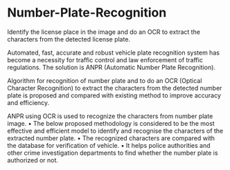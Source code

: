 # Number-Plate-Recognition
Identify the license place in the image and do an OCR to extract the characters from the detected license plate.

Automated, fast, accurate and robust vehicle plate recognition system has become a necessity for traffic control and law enforcement of traffic regulations. The solution is ANPR (Automatic Number Plate Recognition).

Algorithm for recognition of number plate and to do an OCR (Optical Character Recognition) to extract the characters from the detected number plate is proposed and compared with existing method to improve accuracy and efficiency.

ANPR using OCR is used to recognize the characters from number plate image.
• The below proposed methodology is considered to be the most effective and efficient model to identify and recognise the characters of the extracted number plate.
• The recognized characters are compared with the database for verification of vehicle.
• It helps police authorities and other crime investigation departments to find whether the number plate is authorized or not.
